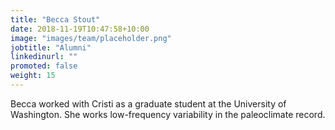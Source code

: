 ```yaml
---
title: "Becca Stout"
date: 2018-11-19T10:47:58+10:00
image: "images/team/placeholder.png"
jobtitle: "Alumni"
linkedinurl: ""
promoted: false
weight: 15
---
```


Becca worked with Cristi as a graduate student at the University of Washington. She works low-frequency variability in the paleoclimate record.
